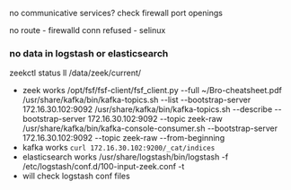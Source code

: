 no communicative services? check firewall port openings

no route - firewalld
conn refused - selinux


### no data in logstash or elasticsearch
zeekctl status
ll /data/zeek/current/
* zeek works
/opt/fsf/fsf-client/fsf_client.py --full ~/Bro-cheatsheet.pdf
/usr/share/kafka/bin/kafka-topics.sh --list --bootstrap-server 172.16.30.102:9092
/usr/share/kafka/bin/kafka-topics.sh --describe --bootstrap-server 172.16.30.102:9092 --topic zeek-raw
/usr/share/kafka/bin/kafka-console-consumer.sh --bootstrap-server 172.16.30.102:9092 --topic zeek-raw --from-beginning
* kafka works
```curl 172.16.30.102:9200/_cat/indices```
* elasticsearch works
/usr/share/logstash/bin/logstash -f /etc/logstash/conf.d/100-input-zeek.conf -t
* will check logstash conf files
